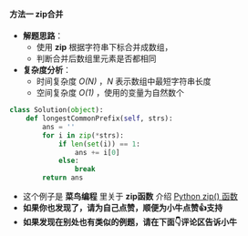 #### 方法一 zip合并
- __解题思路__：
    - 使用 __zip__ 根据字符串下标合并成数组，
    - 判断合并后数组里元素是否都相同
- __复杂度分析__：
    - 时间复杂度 *O(N)* ，*N* 表示数组中最短字符串长度
    - 空间复杂度 *O(1)* ，使用的变量为自然数个

```python []
class Solution(object):
    def longestCommonPrefix(self, strs):
        ans = ''
        for i in zip(*strs):
            if len(set(i)) == 1:
                ans += i[0]
            else:
                break
        return ans
```

- 这个例子是 __菜鸟编程__ 里关于 __zip函数__ 介绍 [Python zip() 函数](https://www.runoob.com/python/python-func-zip.html)
- __如果你也发现了，请为自己点赞，顺便为小牛点赞👍支持__
- __如果发现在别处也有类似的例题，请在下面👇评论区告诉小牛__
